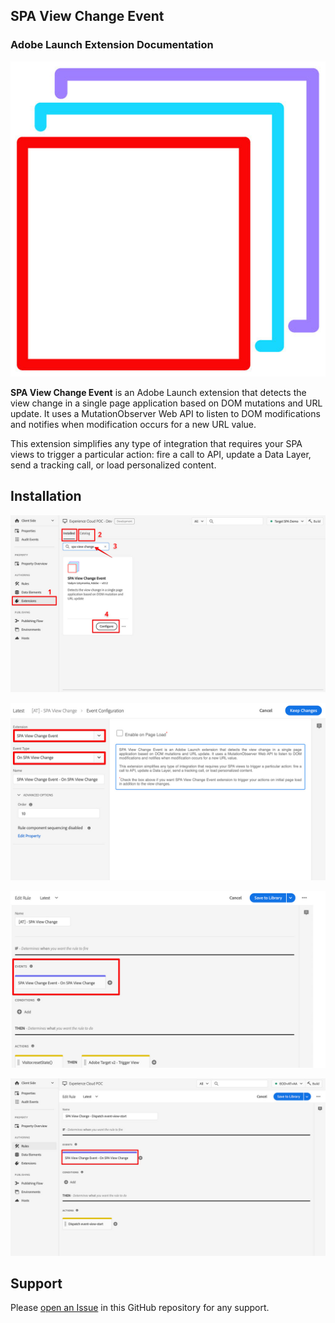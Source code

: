 ## SPA View Change Event
### Adobe Launch Extension Documentation

![SPA View Change Event](assets/logo-512.jpg)

**SPA View Change Event** is an Adobe Launch extension that detects the view change in a single page application based on DOM mutations and URL update. It uses a MutationObserver Web API to listen to DOM modifications and notifies when modification occurs for a new URL value.

This extension simplifies any type of integration that requires your SPA views to trigger a particular action: fire a call to API, update a Data Layer, send a tracking call, or load personalized content.

## Installation

![SPA View Change Event](assets/featured-ss-4.jpg)

![SPA View Change Event](assets/featured-ss-1.jpg)

![SPA View Change Event](assets/featured-ss-2.jpg)

![SPA View Change Event](assets/featured-ss-3.jpg)

## Support

Please [open an Issue](/issues/new) in this GitHub repository for any support.
